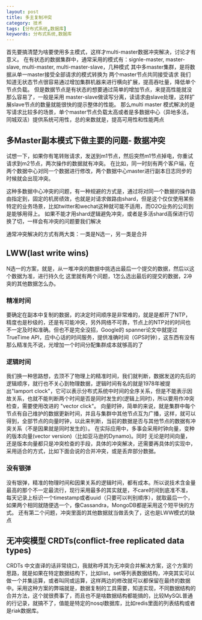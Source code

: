 ```yaml
---
layout: post
title: 多主复制冲突
category: 技术
tags: [分布式系统,数据库]
keywords: 分布式系统,数据库
---
```


首先要搞清楚为啥要使用多主模式，这样才multi-master数据冲突解决，讨论才有意义。
在有状态的数据集群中，通常采用的模式有：signle-master, master-slave, multi-master, multi-master-slave，几种模式
其中多master集群，是将数据从单一master接受全部请求的模式转换为 两个master节点共同接受请求
我们知道无状态节点很容易通过增加集群机器来进行横向扩展，提高吞吐量，降低单个节点负载。
但是数据节点是有状态的想要通过简单的增加节点，来提高性能就没那么容易了，一般是采用 master-slave做读写分离，读请求由slave处理，这样扩展slave节点的数量就能很快的提示整体的性能。
那么multi master 模式解决的是写请求比较多的场景，单个master节点负载太高或者是多数据中心（异地多活，同城双活）提供系统可用性，总的来数就是，提高可用性和性能两点



## 多Master副本模式下做主要的问题- 数据冲突
试想一下，如果你有笔转账请求，发送到m1节点，然后突然m1节点掉电，你重试请求到m2节点，两次操作的数据就有冲突。
在比如，同一时刻有两个客户端，在两个数据中心对同一个数据进行修改，两个数据中心master进行副本日志同步的时候就会出现冲突。

这种多数据中心冲突的问题，有一种规避的方式是，通过将对同一个数据的操作路由指定到，固定的机房绩效，也就是对请求做路由shard，但是这个仅仅使用某些特定的业务场景，比如twitter和wechat这种就可能不适用，而O2O业务的公司到是能够用得上。
如果不能才用shard逻辑避免冲突，或者是多活shard高保进行切换了切，一样会有冲突的问题要我们解决

通常冲突解决的方式有两大类：一类是N选一，另一类是合并

## LWW(last write wins)
N选一的方案，就是，从一堆冲突的数据中挑选出最后一个提交的数据，然后以这个数据为准，进行持久化
这里就有两个问题，1怎么选出最后的提交的数据，2冲突的其他数据怎么办。

### 精准时间
要确定在副本中复制的数据，的决定时间顺序是非常难的，就是是都开了NTP，精度也是秒级的，还是有可能冲突，另外网络不可靠，节点上的NTP对的时间也不一定及时和准确。但也不是完全没招，Google的 spanner论文中就提过TrueTime API，应中心话的时间服务，提供准确时间（GPS时钟），这东西有没有那么精准先不说，光增加一个时间分配集群成本就够高的了

### 逻辑时间
我们换一种思路想，去顶不了物理上的精准时间，我们就判断，数据发送的先后的逻辑顺序，就行也不关心到物理数据，逻辑时间有名的就是1978年被提出"lamport clock"，它可以表示分布式系统中时间的全序关系，但是不能表示因故关系，也就不能判断两个时间是否是同时发生的(逻辑上同时)，所以要用作冲突检查，需要使用改进的 "vector click"。
向量时钟，简单的来说，就是集群中每个节点有自己维护的数据更新时间，并且与集群中其他节点互为广播，这样，就可以得到，全部节点的向量时钟，以此来判断，当前的数据是否与其他节点的数据有冲突关系（不是因果就是同时发生的）。
在实际应用中，多事会采用时钟向量，变种的版本向量(vector version)（比如亚马逊的Dynamo)。同时
无论是时间向量，还是版本向量都只是冲突检查的手段，具体的冲突解决，还需要再具体的实现中，采用适合的方式，比如下面会说的合并冲突，或是丢弃部分数据。


### 没有银弹
没有银弹，精准的物理时间和因果关系的逻辑时间，都有成本。所以说技术含金量最高的那个不一定最流行，现行采用最多的其实就是，不care时间到底准不准，每天记录上标识一个timestamp或者uuid（只要可以判别顺序），就取最后一个，如果两个相同就随便选一个，像Cassandra，MongoDB都是采用这个短平快的方式。
还有第二个问题，冲突里面的其他数据就当做丢失了，这也是LWW模式的缺点



## 无冲突模型 CRDTs(conflict-free replicated data types)
CRDTs 中文直译的话非常绕口，我就称呼其为无冲突合并解决方案，这个方案的思路，就是如果在特定数据结构下，比如list，set等列表数据结构，冲突其实可以做一个并集运算，或者叫同或运算，这样两边的修改就可以都保留在最终的数据中。采用这种方案的弊端就是，数据复制的工具需要，知道实现，不同数据结构的合并方法，这个就很费事了，而且也不是啥数据结构都能搞的，比较MySQL普通的行记录，就搞不了，值能是特定的nosql数据库，比如redis里面的列表结构或者是riak数据库。




